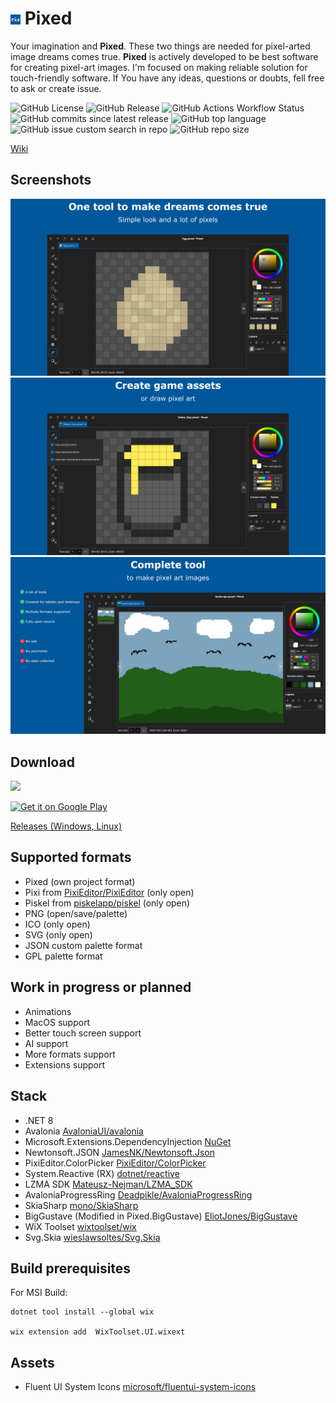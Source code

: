 ![Pixed logo](/Pixed.Application/Resources/icon.png "Pixed logo")
Pixed
======

Your imagination and **Pixed**. These two things are needed for pixel-arted image dreams comes true. **Pixed** is actively developed to be best software for creating pixel-art images. I'm focused on making reliable solution for touch-friendly software. If You have any ideas, questions or doubts, fell free to ask or create issue.

![GitHub License](https://img.shields.io/github/license/Mateusz-Nejman/Pixed)
![GitHub Release](https://img.shields.io/github/v/release/Mateusz-Nejman/Pixed)
![GitHub Actions Workflow Status](https://img.shields.io/github/actions/workflow/status/Mateusz-Nejman/Pixed/dotnet-desktop.yml)
![GitHub commits since latest release](https://img.shields.io/github/commits-since/Mateusz-Nejman/Pixed/latest)
![GitHub top language](https://img.shields.io/github/languages/top/Mateusz-Nejman/Pixed)
![GitHub issue custom search in repo](https://img.shields.io/github/issues-search/Mateusz-Nejman/Pixed?query=is%3Aissue%20is%3Aopen&label=issues)
![GitHub repo size](https://img.shields.io/github/repo-size/Mateusz-Nejman/Pixed)

[Wiki](https://github.com/Mateusz-Nejman/Pixed/wiki)

## Screenshots

![Pixed screenshot1](/Pixed_Screenshot1.png "Screenshot 1")
![Pixed screenshot2](/Pixed_Screenshot2.png "Screenshot 2")
![Pixed screenshot3](/Pixed_Screenshot3.png "Screenshot 3")

## Download
<a href="https://apps.microsoft.com/detail/9nwzsx6x2bgx?mode=direct">
	<img src="https://get.microsoft.com/images/en-us%20dark.svg" width="200"/>
</a>

[<img src="https://play.google.com/intl/en_us/badges/images/generic/en-play-badge.png"
      alt="Get it on Google Play"
      height="80">](https://play.google.com/store/apps/details?id=com.nejman.pixed)

[Releases (Windows, Linux)](https://github.com/Mateusz-Nejman/Pixed/releases)

## Supported formats
- Pixed (own project format)
- Pixi from [PixiEditor/PixiEditor](https://github.com/PixiEditor/PixiEditor) (only open)
- Piskel from [piskelapp/piskel](https://github.com/piskelapp/piskel) (only open)
- PNG (open/save/palette)
- ICO (only open)
- SVG (only open)
- JSON custom palette format
- GPL palette format

## Work in progress or planned
- Animations
- MacOS support
- Better touch screen support
- AI support
- More formats support
- Extensions support

## Stack
- .NET 8
- Avalonia [AvaloniaUI/avalonia](https://github.com/avaloniaui/avalonia)
- Microsoft.Extensions.DependencyInjection [NuGet](https://www.nuget.org/packages/Microsoft.Extensions.DependencyInjection)
- Newtonsoft.JSON [JamesNK/Newtonsoft.Json](https://github.com/JamesNK/Newtonsoft.Json)
- PixiEditor.ColorPicker [PixiEditor/ColorPicker](https://github.com/PixiEditor/ColorPicker)
- System.Reactive (RX) [dotnet/reactive](https://github.com/dotnet/reactive)
- LZMA SDK [Mateusz-Nejman/LZMA_SDK](https://github.com/Mateusz-Nejman/LZMA_SDK)
- AvaloniaProgressRing [Deadpikle/AvaloniaProgressRing](https://github.com/Deadpikle/AvaloniaProgressRing)
- SkiaSharp [mono/SkiaSharp](https://github.com/mono/SkiaSharp)
- BigGustave (Modified in Pixed.BigGustave) [EliotJones/BigGustave](https://github.com/EliotJones/BigGustave)
- WiX Toolset [wixtoolset/wix](https://github.com/wixtoolset/wix)
- Svg.Skia [wieslawsoltes/Svg.Skia](https://github.com/wieslawsoltes/Svg.Skia)

## Build prerequisites
For MSI Build:

```
dotnet tool install --global wix

wix extension add  WixToolset.UI.wixext
```

## Assets
- Fluent UI System Icons [microsoft/fluentui-system-icons](https://github.com/microsoft/fluentui-system-icons)
